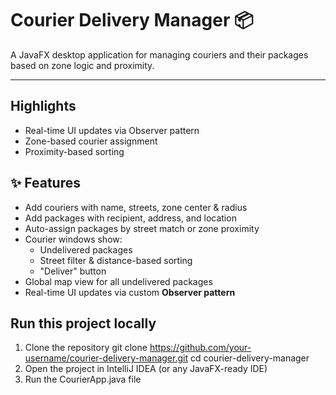 # Courier Delivery Manager 📦

A JavaFX desktop application for managing couriers and their packages based on zone logic and proximity.

---

## Highlights
- Real-time UI updates via Observer pattern
- Zone-based courier assignment
- Proximity-based sorting

## ✨ Features

- Add couriers with name, streets, zone center & radius
- Add packages with recipient, address, and location
- Auto-assign packages by street match or zone proximity
- Courier windows show:
  - Undelivered packages
  - Street filter & distance-based sorting
  - "Deliver" button
- Global map view for all undelivered packages
- Real-time UI updates via custom **Observer pattern**

## Run this project locally
1. Clone the repository
git clone https://github.com/your-username/courier-delivery-manager.git
cd courier-delivery-manager
2. Open the project in IntelliJ IDEA (or any JavaFX-ready IDE)
3. Run the CourierApp.java file
